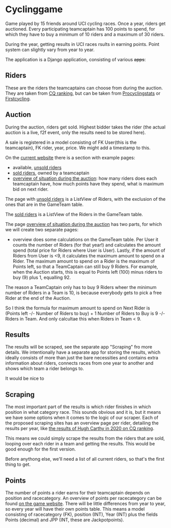 # Cyclinggame
Game played by 15 friends around UCI cycling races. 
Once a year, riders get auctioned. Every participating teamcaptain has 100 points to spend, for which they have to buy a minimum of 10 riders and a maximum of 30 riders.

During the year, getting results in UCI races rsults in earning points. Point system can slightly vary from year to year.

The application is a Django application, consisting of various ~~apps~~:

## Riders
These are the riders the teamcaptains can choose from during the auction. They are taken from [CQ ranking](https://cqranking.com/men/asp/gen/start.asp),
but can be taken from [Procyclingstats](https://www.procyclingstats.com/) or [Firstcycling](https://firstcycling.com/).

## Auction
During the auction, riders get sold. Highest bidder takes the rider (the actual auction is a live, f2f event, only the results need to be stored here).

A sale is registered in a model consisting of FK User(this is the teamcaptain), FK rider, year, price. 
We might add a timestamp to this.

On the [current website](https://wielerspel.com/veiling-de-ploegen/) there is a section with example pages:
- available, [unsold riders](https://wielerspel.com/veiling-2021-niet-verkochte-renners/)
- [sold riders](https://wielerspel.com/veiling-de-ploegen/), owned by a teamcaptain
- [overview of situation during the auction](https://wielerspel.com/veiling-2021-overzicht-landen/): how many riders does each teamcaptain have, how much points have they spend, what is maximum bid on next rider.

The page with [unsold riders](https://wielerspel.com/veiling-2021-niet-verkochte-renners/) is a ListView of Riders, with the exclusion of the ones that are in the GameTeam table.

The [sold riders](https://wielerspel.com/veiling-de-ploegen/) is a ListView of the Riders in the GameTeam table.

The page [overview of situation during the auction](https://wielerspel.com/veiling-2021-overzicht-landen/) has two parts, for which we will create two separate pages:

- overview does some calculations on the GameTeam table. Per User it counts the number of Riders (for that year!) and calculates the amount spend (total price for 
Riders where User is User). Lastly, if the amount of Riders from User is <9, it calculates the maximum amount to spend on a Rider. The maximum amount to spend on a Rider is the maximum of Points left, so that a TeamCaptain can still buy 9 Riders. For example, when the Auction starts, this is equal to Points left (100) minus riders to buy (9) plus 1, equalling 92. 

The reason a TeamCaptain only has to buy 9 Riders wheer the minimum number of Riders in a Team is 10, is because everybody gets to pick a free Rider at the end of
the Auction.

So I think the formula for maximum amount to spend on Next Rider is (Points left -/- Number of Riders to buy) + 1
Number of Riders to Buy is 9 -/- Riders in Team. And only calcultae this when Riders in Team < 9.


## Results
The results will be scraped, see the separate app "Scraping" fro more details. We intentionally have a separate app for storing the results, which ideally 
consists of more than just the bare necessities and contains extra information about riders, connects races from one year to another and shows which team a rider
belongs to.

It would be nice to 

## Scraping
The most important part of the results is which rider finishes in which position in what category race. This sounds obvious and it is, but it means we have 
some options when it comes to the logic of our scraper. Each of the proposed scraping sites has an overview page per rider, detailing the results per year, like 
[the results of Hugh Carthy in 2020 on CQ ranking](https://cqranking.com/men/asp/gen/rider_palm.asp?riderid=21014&year=2020&all=0&current=0).

This means we could simply scrape the results from the riders that are sold, looping over each rider in a team and getting the results. This would be good enough 
for the first version.

Before anythong else, we'll need a list of all current riders, so that's the first thing to get. 

## Points
The number of points a rider earns for their teamcaptain depends on position and racecategory. An overview of points per racecategory can be found [on the game website](https://wielerspel.com/reglement-2020/). There will be little differences from year to year, so every year will have their own points table. This means a 
model consisting of racecategory (FK), position (INT), Year (INT) plus the fields Points (decimal) and JPP (INT, these are Jackpotpoints).
